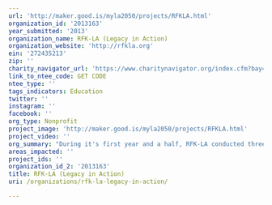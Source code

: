 ```yaml
---
url: 'http://maker.good.is/myla2050/projects/RFKLA.html'
organization_id: '2013163'
year_submitted: '2013'
organization_name: RFK-LA (Legacy in Action)
organization_website: 'http://rfkla.org'
ein: '272435213'
zip: ''
charity_navigator_url: 'https://www.charitynavigator.org/index.cfm?bay=search.profile&ein=272435213'
link_to_ntee_code: GET CODE
ntee_type: ''
tags_indicators: Education
twitter: ''
instagram: ''
facebook: ''
org_type: Nonprofit
project_image: 'http://maker.good.is/myla2050/projects/RFKLA.html'
project_video: ''
org_summary: "During it's first year and a half, RFK-LA conducted three major projects:\n \n \n \n \n \n â€¢ The Participatory Learning and You Program (PLAY!) was a joint program between RFK-LA and the USC Annenberg Schoolâ€™s Innovation Lab. Under the supervision of RFK-LAâ€™s lead academic partner, Henry Jenkins, Provostâ€™s Professor of Communication, Journalism, Cinematic Arts and Education, LAUSD teachers and students, as well as invited non-profit organizations, provided a year long training and research program on the application of 21st century new media literacies in the classroom. \n \n \n â€¢ Partnering with USC Annenberg, RFK-LA provided after school programs with community outreach nonprofits, including among others: KCETâ€™s Departures Program; Laughter for a Change; and Animaction.\n \n \n â€¢ Conducted an international educational game program: a semester-long, synchronous game played between the 5th grade math class at RFK Community Schoolsâ€™ Ambassador School of Global Leadership and a 5th grade math class in Seoul Korea. The program was led by Professor Jong H., Wi, internationally recognized â€œserious gameâ€\x9D designer and visiting Professor at CRESST UCLA school of education."
areas_impacted: ''
project_ids: ''
organization_id_2: '2013163'
title: RFK-LA (Legacy in Action)
uri: /organizations/rfk-la-legacy-in-action/

---
```


